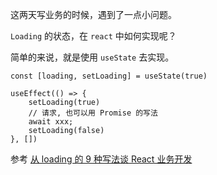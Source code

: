 这两天写业务的时候，遇到了一点小问题。

`Loading` 的状态，在 `react` 中如何实现呢？

简单的来说，就是使用 `useState` 去实现。

```tsx
const [loading, setLoading] = useState(true)

useEffect(() => {
	setLoading(true)
	// 请求, 也可以用 Promise 的写法
	await xxx;
	setLoading(false)
}, [])
```

参考 [从 loading 的 9 种写法谈 React 业务开发](https://juejin.cn/post/6844903757642203144)